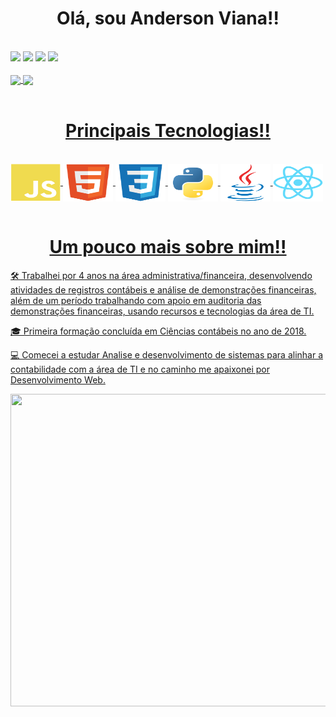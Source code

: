   <h1 align=center>Olá, sou Anderson Viana!!</h1>
  
<br>
 
<div> 
  <a href="https://instagram.com/anderson_viana50" target="_blank"><img src="https://img.shields.io/badge/-Instagram-%23E4405F?style=for-the-badge&logo=instagram&logoColor=white" target="_blank"></a>
   <a href = "mailto:anderson_viana16@outlook.com"><img src="https://img.shields.io/badge/Microsoft_Outlook-0078D4?style=for-the-badge&logo=microsoft-outlook&logoColor=white"target="_blank"></a>
  <a href = "mailto:andersonviana50@gmail.com"><img src="https://img.shields.io/badge/Gmail-D14836?style=for-the-badge&logo=gmail&logoColor=white" target="_blank"></a>
  <a href="https://www.linkedin.com/in/anderson-viana-644226179/" target="_blank"><img src="https://img.shields.io/badge/-LinkedIn-%230077B5?style=for-the-badge&logo=linkedin&logoColor=white" target="_blank"></a> 
</div>
<br>
 <div>
  <a href="https://github.com/andersonv16">
  <img align=center height="160em" src="https://github-readme-stats.vercel.app/api?username=andersonv16&show_icons=true&theme=synthwave&include_all_commits=true&count_private=true"/>
  <img align=center height="160em" src="https://github-readme-stats.vercel.app/api/top-langs/?username=andersonv16&layout=compact&langs_count=7&theme=synthwave"/>
</div>
  <br>
    <h1 align=center>Principais Tecnologias!!</h1>
 <div style="display: inline_block"><br>
  <img align="center" alt="Anderson-Js" height="60" width="80" src="https://raw.githubusercontent.com/devicons/devicon/master/icons/javascript/javascript-plain.svg">
  <img align="center" alt="Anderson-HTML"  height="60" width="80" src="https://raw.githubusercontent.com/devicons/devicon/master/icons/html5/html5-original.svg">
  <img align="center" alt="Anderson-CSS"  height="60" width="80" src="https://raw.githubusercontent.com/devicons/devicon/master/icons/css3/css3-original.svg">
  <img align="center" alt="Anderson-Python" height="60" width="80" src="https://raw.githubusercontent.com/devicons/devicon/master/icons/python/python-original.svg">
      <img align="center" alt="Anderson-Java"  height="60" width="80" src="https://raw.githubusercontent.com/devicons/devicon/master/icons/java/java-original.svg">
   <img align="center" alt="Anderson-React"  height="60" width="80" src="https://raw.githubusercontent.com/devicons/devicon/master/icons/react/react-original.svg">
</div>
 <br>
    <h1 align=center>Um pouco mais sobre mim!!</h1>
🛠️ Trabalhei por 4 anos na área administrativa/financeira, desenvolvendo atividades de registros contábeis e análise de demonstrações financeiras, além de um período trabalhando com apoio em auditoria das demonstrações financeiras, usando recursos e tecnologias da área de TI.
  
🎓 Primeira formação concluída em Ciências contábeis no ano de 2018.  
  
💻 Comecei a estudar Analise e desenvolvimento de sistemas para alinhar a contabilidade com a área de TI e no caminho me apaixonei por Desenvolvimento Web.
 
<img height="500" width="1000"  src="https://media.giphy.com/media/Q9aBxHn9fTqKs/source.gif?cid=ecf05e474uw9j3j5ox2d7rcl5qbs2pscx3h2o5myv8j9kyfx&rid=source.gif&ct=g">
